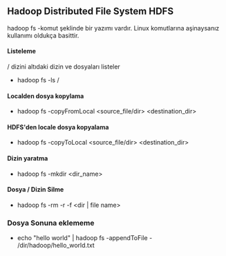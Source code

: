 ## Hadoop Distributed File System HDFS  
hadoop fs -komut şeklinde bir yazımı vardır. Linux komutlarına aşinaysanız kullanımı oldukça basittir.

#### Listeleme

/ dizini altıdaki dizin ve dosyaları listeler
* hadoop fs -ls /  

#### Localden dosya kopylama

* hadoop fs -copyFromLocal <source_file/dir> <destination_dir>

#### HDFS'den locale dosya kopyalama

* hadoop fs -copyToLocal  <source_file/dir> <destination_dir>


#### Dizin yaratma

* hadoop fs -mkdir <dir_name>

#### Dosya / Dizin Silme

* hadoop fs -rm -r -f <dir | file name>


### Dosya Sonuna eklememe
* echo "hello world" | hadoop fs -appendToFile - /dir/hadoop/hello_world.txt
